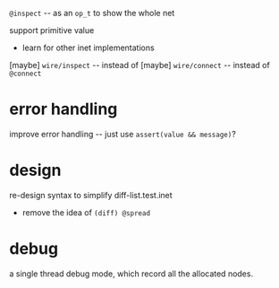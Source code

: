 `@inspect` -- as an `op_t` to show the whole net

support primitive value

- learn for other inet implementations

[maybe] `wire/inspect` -- instead of
[maybe] `wire/connect` -- instead of `@connect`

# error handling

improve error handling -- just use `assert(value && message)`?

# design

re-design syntax to simplify diff-list.test.inet

- remove the idea of `(diff) @spread`

# debug

a single thread debug mode, which record all the allocated nodes.
